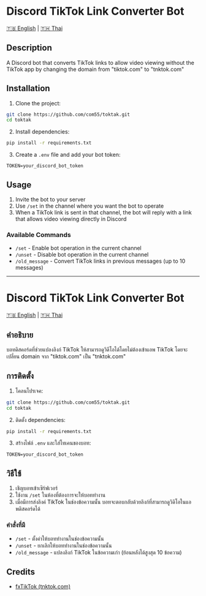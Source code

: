 # Discord TikTok Link Converter Bot

[🇹🇧 English](#english) | [🇹🇭 Thai](#thai)

<a name="english"></a>
## Description
A Discord bot that converts TikTok links to allow video viewing without the TikTok app by changing the domain from "tiktok.com" to "tnktok.com"

## Installation
1. Clone the project:
```bash
git clone https://github.com/com55/toktak.git
cd toktak
```

2. Install dependencies:
```bash
pip install -r requirements.txt
```

3. Create a `.env` file and add your bot token:
```
TOKEN=your_discord_bot_token
```

## Usage
1. Invite the bot to your server
2. Use `/set` in the channel where you want the bot to operate
3. When a TikTok link is sent in that channel, the bot will reply with a link that allows video viewing directly in Discord

### Available Commands
- `/set` - Enable bot operation in the current channel
- `/unset` - Disable bot operation in the current channel
- `/old_message` - Convert TikTok links in previous messages (up to 10 messages)

---

# Discord TikTok Link Converter Bot

[🇹🇧 English](#english) | [🇹🇭 Thai](#thai)

<a name="thai"></a>
## คำอธิบาย
บอทดิสคอร์ดที่ช่วยแปลงลิงก์ TikTok ให้สามารถดูวิดีโอได้โดยไม่ต้องเข้าแอพ TikTok โดยจะเปลี่ยน domain จาก "tiktok.com" เป็น "tnktok.com"

## การติดตั้ง
1. โคลนโปรเจค:
```bash
git clone https://github.com/com55/toktak.git
cd toktak
```

2. ติดตั้ง dependencies:
```bash
pip install -r requirements.txt
```

3. สร้างไฟล์ `.env` และใส่โทเคนของบอท:
```
TOKEN=your_discord_bot_token
```

## วิธีใช้
1. เชิญบอทเข้าเซิร์ฟเวอร์
2. ใช้งาน `/set` ในห้องที่ต้องการจะให้บอททำงาน
3. เมื่อมีการส่งลิงค์ TikTok ในช่องข้อความนั้น บอทจะตอบกลับด้วยลิงก์ที่สามารถดูวิดิโอในแอพดิสคอร์ดได้

### คำสั่งที่มี
- `/set` - ตั้งค่าให้บอททำงานในช่องข้อความนั้น
- `/unset` - ยกเลิกให้บอททำงานในช่องข้อความนั้น
- `/old_message` - แปลงลิงก์ TikTok ในข้อความเก่า (ย้อนหลังได้สูงสุด 10 ข้อความ)

## Credits
- [fxTikTok (tnktok.com)](https://github.com/okdargy/fxtiktok)
